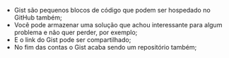 * Gist são pequenos blocos de código que podem ser hospedado no GitHub também;
* Você pode armazenar uma solução que achou interessante para algum problema e não quer perder, por exemplo;
* E o link do Gist pode ser compartilhado;
* No fim das contas o Gist acaba sendo um repositório também;